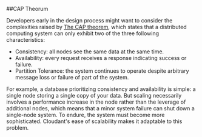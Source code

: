 ##CAP Theorum

<div id="cap_theorem"></div>

Developers early in the design process might want to consider the complexities raised by [The CAP theorem](http://lpd.epfl.ch/sgilbert/pubs/BrewersConjecture-SigAct.pdf), which states that a distributed computing system can only exhibit two of the three following characteristics:

* Consistency: all nodes see the same data at the same time.
* Availability: every request receives a response indicating success or failure.
* Partition Tolerance: the system continues to operate despite arbitrary message loss or failure of part of the system.

For example, a database prioritizing consistency and availability is simple: a single node storing a single copy of your data. But scaling necessarily involves a performance increase in the node rather than the leverage of additional nodes, which means that a minor system failure can shut down a single-node system. To endure, the system must become more sophisticated. Cloudant's ease of scalability makes it adaptable to this problem.
